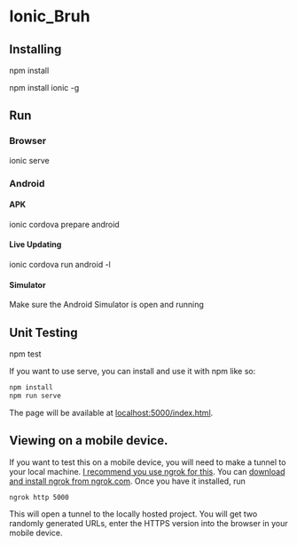 # Ionic_Bruh
## Installing
npm install

npm install ionic -g

## Run
### Browser
ionic serve

### Android
#### APK
ionic cordova prepare android 
#### Live Updating
ionic cordova run android -l
#### Simulator
Make sure the Android Simulator is open and running
## Unit Testing
npm test

If you want to use serve, you can install and use it with npm like so:

```bash
npm install
npm run serve
```

The page will be available at [localhost:5000/index.html](http://localhost:5000/index.html).


## Viewing on a mobile device.

If you want to test this on a mobile device, you will need to make a tunnel to your local machine. [I recommend you use ngrok for this](https://www.twilio.com/blog/2015/09/6-awesome-reasons-to-use-ngrok-when-testing-webhooks.html). You can [download and install ngrok from ngrok.com](https://ngrok.com/). Once you have it installed, run

```bash
ngrok http 5000
```

This will open a tunnel to the locally hosted project. You will get two randomly generated URLs, enter the HTTPS version into the browser in your mobile device.
